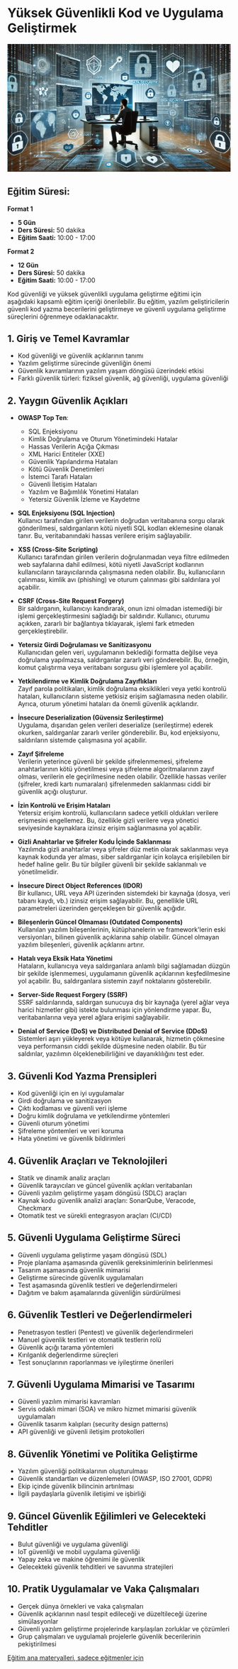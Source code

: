 # Yüksek Güvenlikli Kod ve Uygulama Geliştirmek

![](yuksek-guvenlikli-kod-gelistirme.webp)

## Eğitim Süresi:

**Format 1**

- **5 Gün**
- **Ders Süresi:** 50 dakika
- **Eğitim Saati:** 10:00 - 17:00

**Format 2**

- **12 Gün**
- **Ders Süresi:** 50 dakika
- **Eğitim Saati:** 10:00 - 17:00

Kod güvenliği ve yüksek güvenlikli uygulama geliştirme eğitimi için aşağıdaki kapsamlı eğitim içeriği önerilebilir. Bu eğitim, yazılım geliştiricilerin güvenli kod yazma becerilerini geliştirmeye ve güvenli uygulama geliştirme süreçlerini öğrenmeye odaklanacaktır.

## 1. **Giriş ve Temel Kavramlar**

- Kod güvenliği ve güvenlik açıklarının tanımı
- Yazılım geliştirme sürecinde güvenliğin önemi
- Güvenlik kavramlarının yazılım yaşam döngüsü üzerindeki etkisi
- Farklı güvenlik türleri: fiziksel güvenlik, ağ güvenliği, uygulama güvenliği

## 2. **Yaygın Güvenlik Açıkları**

- **OWASP Top Ten**:
   - SQL Enjeksiyonu
   - Kimlik Doğrulama ve Oturum Yönetimindeki Hatalar
   - Hassas Verilerin Açığa Çıkması
   - XML Harici Entiteler (XXE)
   - Güvenlik Yapılandırma Hataları
   - Kötü Güvenlik Denetimleri
   - İstemci Tarafı Hataları
   - Güvenli İletişim Hataları
   - Yazılım ve Bağımlılık Yönetimi Hataları
   - Yetersiz Güvenlik İzleme ve Kaydetme
- **SQL Enjeksiyonu (SQL Injection)**  
   Kullanıcı tarafından girilen verilerin doğrudan veritabanına sorgu olarak gönderilmesi, saldırganların kötü niyetli SQL kodları eklemesine olanak tanır. Bu, veritabanındaki hassas verilere erişim sağlayabilir.

- **XSS (Cross-Site Scripting)**  
   Kullanıcı tarafından girilen verilerin doğrulanmadan veya filtre edilmeden web sayfalarına dahil edilmesi, kötü niyetli JavaScript kodlarının kullanıcıların tarayıcılarında çalışmasına neden olabilir. Bu, kullanıcıların çalınması, kimlik avı (phishing) ve oturum çalınması gibi saldırılara yol açabilir.

- **CSRF (Cross-Site Request Forgery)**  
   Bir saldırganın, kullanıcıyı kandırarak, onun izni olmadan istemediği bir işlemi gerçekleştirmesini sağladığı bir saldırıdır. Kullanıcı, oturumu açıkken, zararlı bir bağlantıya tıklayarak, işlemi fark etmeden gerçekleştirebilir.

- **Yetersiz Girdi Doğrulaması ve Sanitizasyonu**  
   Kullanıcıdan gelen veri, uygulamanın beklediği formatta değilse veya doğrulama yapılmazsa, saldırganlar zararlı veri gönderebilir. Bu, örneğin, komut çalıştırma veya veritabanı sorgusu gibi işlemlere yol açabilir.

- **Yetkilendirme ve Kimlik Doğrulama Zayıflıkları**  
   Zayıf parola politikaları, kimlik doğrulama eksiklikleri veya yetki kontrolü hataları, kullanıcıların sisteme yetkisiz erişim sağlamasına neden olabilir. Ayrıca, oturum yönetimi hataları da önemli güvenlik açıklarıdır.

- **İnsecure Deserialization (Güvensiz Serileştirme)**  
   Uygulama, dışarıdan gelen verileri deserialize (serileştirme) ederek okurken, saldırganlar zararlı veriler gönderebilir. Bu, kod enjeksiyonu, saldırıların sistemde çalışmasına yol açabilir.

- **Zayıf Şifreleme**  
   Verilerin yeterince güvenli bir şekilde şifrelenmemesi, şifreleme anahtarlarının kötü yönetilmesi veya şifreleme algoritmalarının zayıf olması, verilerin ele geçirilmesine neden olabilir. Özellikle hassas veriler (şifreler, kredi kartı numaraları) şifrelenmeden saklanması ciddi bir güvenlik açığı oluşturur.

- **İzin Kontrolü ve Erişim Hataları**  
   Yetersiz erişim kontrolü, kullanıcıların sadece yetkili oldukları verilere erişmesini engellemez. Bu, özellikle gizli verilere veya yönetici seviyesinde kaynaklara izinsiz erişim sağlanmasına yol açabilir.

- **Gizli Anahtarlar ve Şifreler Kodu İçinde Saklanması**  
   Yazılımda gizli anahtarlar veya şifreler düz metin olarak saklanması veya kaynak kodunda yer alması, siber saldırganlar için kolayca erişilebilen bir hedef haline gelir. Bu tür bilgiler güvenli bir şekilde saklanmalı ve yönetilmelidir.

- **İnsecure Direct Object References (IDOR)**  
   Bir kullanıcı, URL veya API üzerinden sistemdeki bir kaynağa (dosya, veri tabanı kaydı, vb.) izinsiz erişim sağlayabilir. Bu, genellikle URL parametreleri üzerinden gerçekleşen bir güvenlik açığıdır.

- **Bileşenlerin Güncel Olmaması (Outdated Components)**  
   Kullanılan yazılım bileşenlerinin, kütüphanelerin ve framework'lerin eski versiyonları, bilinen güvenlik açıklarına sahip olabilir. Güncel olmayan yazılım bileşenleri, güvenlik açıklarını artırır.

- **Hatalı veya Eksik Hata Yönetimi**  
   Hataların, kullanıcıya veya saldırganlara anlamlı bilgi sağlamadan düzgün bir şekilde işlenmemesi, uygulamanın güvenlik açıklarının keşfedilmesine yol açabilir. Bu, saldırganlara sistemin zayıf noktalarını gösterebilir.

- **Server-Side Request Forgery (SSRF)**  
   SSRF saldırılarında, saldırgan sunucuya dış bir kaynağa (yerel ağlar veya harici hizmetler gibi) istekte bulunması için yönlendirme yapar. Bu, veritabanlarına veya yerel ağlara erişimi sağlayabilir.

- **Denial of Service (DoS) ve Distributed Denial of Service (DDoS)**  
   Sistemleri aşırı yükleyerek veya kötüye kullanarak, hizmetin çökmesine veya performansın ciddi şekilde düşmesine neden olabilir. Bu tür saldırılar, yazılımın ölçeklenebilirliğini ve dayanıklılığını test eder.

## 3. **Güvenli Kod Yazma Prensipleri**

- Kod güvenliği için en iyi uygulamalar
- Girdi doğrulama ve sanitizasyon
- Çıktı kodlaması ve güvenli veri işleme
- Doğru kimlik doğrulama ve yetkilendirme yöntemleri
- Güvenli oturum yönetimi
- Şifreleme yöntemleri ve veri koruma
- Hata yönetimi ve güvenlik bildirimleri

## 4. **Güvenlik Araçları ve Teknolojileri**

- Statik ve dinamik analiz araçları
- Güvenlik tarayıcıları ve güncel güvenlik açıkları veritabanları
- Güvenli yazılım geliştirme yaşam döngüsü (SDLC) araçları
- Kaynak kodu güvenlik analizi araçları: SonarQube, Veracode, Checkmarx
- Otomatik test ve sürekli entegrasyon araçları (CI/CD)

## 5. **Güvenli Uygulama Geliştirme Süreci**

- Güvenli uygulama geliştirme yaşam döngüsü (SDL)
- Proje planlama aşamasında güvenlik gereksinimlerinin belirlenmesi
- Tasarım aşamasında güvenlik mimarisi
- Geliştirme sürecinde güvenlik uygulamaları
- Test aşamasında güvenlik testleri ve değerlendirmeleri
- Dağıtım ve bakım aşamalarında güvenliğin sürdürülmesi

## 6. **Güvenlik Testleri ve Değerlendirmeleri**

- Penetrasyon testleri (Pentest) ve güvenlik değerlendirmeleri
- Manuel güvenlik testleri ve otomatik testlerin rolü
- Güvenlik açığı tarama yöntemleri
- Kırılganlık değerlendirme süreçleri
- Test sonuçlarının raporlanması ve iyileştirme önerileri

## 7. **Güvenli Uygulama Mimarisi ve Tasarımı**

- Güvenli yazılım mimarisi kavramları
- Servis odaklı mimari (SOA) ve mikro hizmet mimarisi güvenlik uygulamaları
- Güvenlik tasarım kalıpları (security design patterns)
- API güvenliği ve güvenli iletişim protokolleri

## 8. **Güvenlik Yönetimi ve Politika Geliştirme**

- Yazılım güvenliği politikalarının oluşturulması
- Güvenlik standartları ve düzenlemeleri (OWASP, ISO 27001, GDPR)
- Ekip içinde güvenlik bilincinin artırılması
- İlgili paydaşlarla güvenlik iletişimi ve işbirliği

## 9. **Güncel Güvenlik Eğilimleri ve Gelecekteki Tehditler**

- Bulut güvenliği ve uygulama güvenliği
- IoT güvenliği ve mobil uygulama güvenliği
- Yapay zeka ve makine öğrenimi ile güvenlik
- Gelecekteki güvenlik tehditleri ve savunma stratejileri

## 10. **Pratik Uygulamalar ve Vaka Çalışmaları**

- Gerçek dünya örnekleri ve vaka çalışmaları
- Güvenlik açıklarının nasıl tespit edileceği ve düzeltileceği üzerine simülasyonlar
- Güvenli yazılım geliştirme projelerinde karşılaşılan zorluklar ve çözümleri
- Grup çalışmaları ve uygulamalı projelerle güvenlik becerilerinin pekiştirilmesi

[Eğitim ana materyalleri, sadece eğitmenler için](https://github.com/TuncerKARAARSLAN-VB/training-kit-yuksek-guvenlikli-kod-ve-uygulama-gelistirme)
